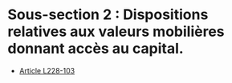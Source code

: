 # Sous-section 2 : Dispositions relatives aux valeurs mobilières donnant accès au capital.

- [Article L228-103](article-l228-103.md)

